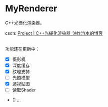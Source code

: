 # MyRenderer

C++光栅化渲染器。

csdn: [Project | C++光栅化渲染器_油炸汽水的博客](https://blog.csdn.net/qq_42772001/article/details/107721797)

<br/>
功能还在更新中：

- [x] 摄影机
- [x] 深度缓存 
- [x] 纹理支持
- [ ] 光照模型
- [x] 透视贴图
- [ ] 读取Shader
- [] …
